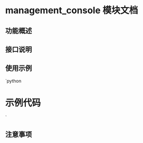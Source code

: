 ﻿# management_console 模块文档

## 功能概述
<!-- 描述模块的主要功能和职责 -->

## 接口说明
<!-- 列出模块的主要类和函数 -->

## 使用示例
`python
# 示例代码
`

## 注意事项
<!-- 使用时的特殊注意事项 -->
